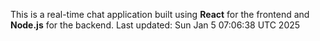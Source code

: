 This is a real-time chat application built using **React** for the frontend and **Node.js** for the backend.
Last updated: Sun Jan  5 07:06:38 UTC 2025
